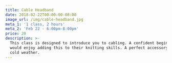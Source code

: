 ```yaml
---
title: Cable Headband
date: 2018-02-22T00:00:00-08:00
image_url: /img/cable-headband.jpg
meta_1: '1 class, 2 hours'
meta_2: 'Feb 22 - 6:00pm-8:00pm'
price: 20
description: >-
  This class is designed to introduce you to cabling. A confident beginner
  would enjoy adding this to their knitting skills. A perfect accessory for
  cold weather.
---
```

